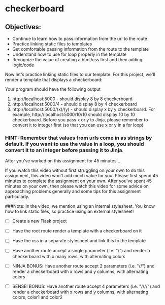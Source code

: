 # checkerboard

## Objectives:

- Continue to learn how to pass information from the url to the route
- Practice linking static files to templates
- Get comfortable passing information from the route to the template
- Understand how to use for loop properly in the template
- Recognize the value of creating a html/css first and then adding logic/code



Now let's practice linking static files to our template. For this project, we'll render a template that displays a checkerboard:



Your program should have the following output

1. http://localhost:5000 - should display 8 by 8 checkerboard
2. http://localhost:5000/4 - should display 8 by 4 checkerboard
3. http://localhost:5000/(x)/(y) - should display x by y checkerboard.  For example, http://localhost:5000/10/10 should display 10 by 10 checkerboard.  Before you pass x or y to Jinja, please remember to convert it to integer first (so that you can use x or y in a for loop)

### HINT: Remember that values from urls come in as strings by default. If you want to use the value in a loop, you should convert it to an integer before passing it to Jinja.

After you've worked on this assignment for 45 minutes...

If you watch this video without first struggling on your own to do this assignment, this video won't add much value for you. Please first spend 45 minutes to complete the assignment on your own. After you've spent 45 minutes on your own, then please watch this video for some advice on approaching problems generally and some tips for this assignment particularly.

###Note: In the video, we mention using an internal stylesheet. You know how to link static files, so practice using an external stylesheet!


- [ ] Create a new Flask project

- [ ] Have the root route render a template with a checkerboard on it

- [ ] Have the css in a separate stylesheet and link this to the template

- [ ] Have another route accept a single parameter (i.e. "/<x>") and render a checkerboard with x many rows, with alternating colors

- [ ] NINJA BONUS: Have another route accept 2 parameters (i.e. "/<x>/<y>") and render a checkerboard with x rows and y columns, with alternating colors

- [ ] SENSEI BONUS: Have another route accept 4 parameters (i.e. "/<x>/<y>/<color1>/<color2>") and render a checkerboard with x rows and y columns, with alternating colors, color1 and color2
